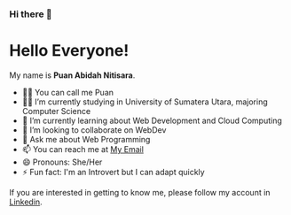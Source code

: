 ### Hi there 👋

<!--
**puanabidah/puanabidah** is a ✨ _special_ ✨ repository because its `README.md` (this file) appears on your GitHub profile.

Here are some ideas to get you started:

- 🔭 I’m currently working on ...
- 🌱 I’m currently learning ...
- 👯 I’m looking to collaborate on ...
- 🤔 I’m looking for help with ...
- 💬 Ask me about ...
- 📫 How to reach me: ...
- 😄 Pronouns: ...
- ⚡ Fun fact: ...
-->

# Hello Everyone! 

My name is **Puan Abidah Nitisara**.
- 👩‍🦰 You can call me Puan
- 👩‍🎓 I’m currently studying in University of Sumatera Utara, majoring Computer Science
- 📝 I’m currently learning about Web Development and Cloud Computing
- 👯 I’m looking to collaborate on WebDev
- 💬 Ask me about Web Programming
- 📫 You can reach me at [My Email](puan.abidah.n@gmail.com)
- 😄 Pronouns: She/Her
- ⚡ Fun fact: I'm an Introvert but I can adapt quickly

If you are interested in getting to know me, please follow my account in [Linkedin](https://www.linkedin.com/in/puan-abidah/).
